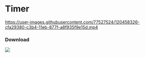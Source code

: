 # Timer



https://user-images.githubusercontent.com/77527524/120458326-cfa29380-c3b4-11eb-877f-a8f935f9e15d.mp4

### Download 

<a href="https://github.com/harsha-deep/timer/archive/refs/tags/v1.0.zip"><img src="https://dummyimage.com/520x120/dbd2a0/000000.png&text=Source_Code.zip"></a>







